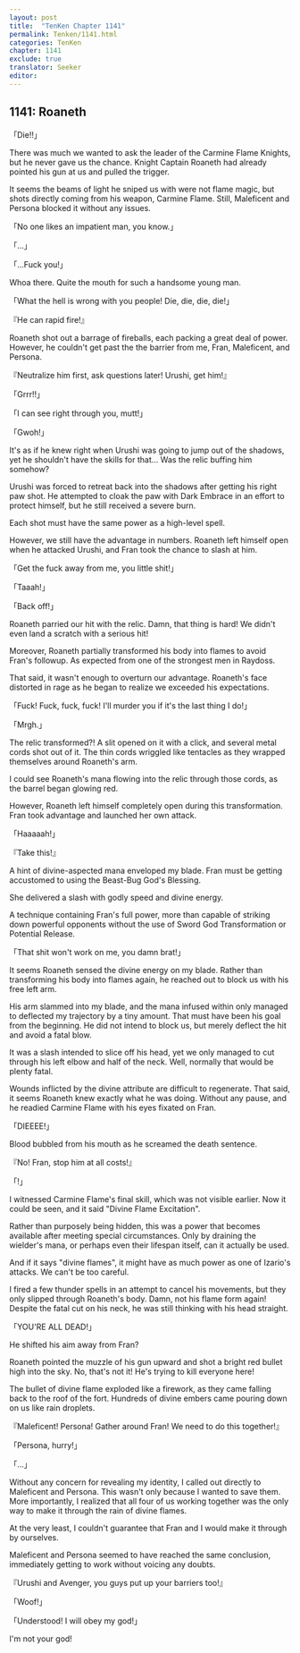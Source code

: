 ```yaml
---
layout: post
title:  "TenKen Chapter 1141"
permalink: Tenken/1141.html
categories: TenKen
chapter: 1141
exclude: true
translator: Seeker
editor: 
---
```

<h2>1141: Roaneth</h2>

「Die!!」

There was much we wanted to ask the leader of the Carmine Flame Knights, but he never gave us the chance. Knight Captain Roaneth had already pointed his gun at us and pulled the trigger.

It seems the beams of light he sniped us with were not flame magic, but shots directly coming from his weapon, Carmine Flame. Still, Maleficent and Persona blocked it without any issues.

「No one likes an impatient man, you know.」

「...」

「...Fuck you!」

Whoa there. Quite the mouth for such a handsome young man.

「What the hell is wrong with you people! Die, die, die, die!」

『He can rapid fire!』

Roaneth shot out a barrage of fireballs, each packing a great deal of power. However, he couldn't get past the the barrier from me, Fran, Maleficent, and Persona.

『Neutralize him first, ask questions later! Urushi, get him!』

「Grrr!!」

「I can see right through you, mutt!」

「Gwoh!」

It's as if he knew right when Urushi was going to jump out of the shadows, yet he shouldn't have the skills for that... Was the relic buffing him somehow?

Urushi was forced to retreat back into the shadows after getting his right paw shot. He attempted to cloak the paw with Dark Embrace in an effort to protect himself, but he still received a severe burn.

Each shot must have the same power as a high-level spell.

However, we still have the advantage in numbers. Roaneth left himself open when he attacked Urushi, and Fran took the chance to slash at him.

「Get the fuck away from me, you little shit!」

「Taaah!」

「Back off!」

Roaneth parried our hit with the relic. Damn, that thing is hard! We didn't even land a scratch with a serious hit!

Moreover, Roaneth partially transformed his body into flames to avoid Fran's followup. As expected from one of the strongest men in Raydoss.

That said, it wasn't enough to overturn our advantage. Roaneth's face distorted in rage as he began to realize we exceeded his expectations.

「Fuck! Fuck, fuck, fuck! I'll murder you if it's the last thing I do!」

「Mrgh.」

The relic transformed?! A slit opened on it with a click, and several metal cords shot out of it. The thin cords wriggled like tentacles as they wrapped themselves around Roaneth's arm.

I could see Roaneth's mana flowing into the relic through those cords, as the barrel began glowing red.

However, Roaneth left himself completely open during this transformation. Fran took advantage and launched her own attack.

「Haaaaah!」

『Take this!』

A hint of divine-aspected mana enveloped my blade. Fran must be getting accustomed to using the Beast-Bug God's Blessing.

She delivered a slash with godly speed and divine energy.

A technique containing Fran's full power, more than capable of striking down powerful opponents without the use of Sword God Transformation or Potential Release.

「That shit won't work on me, you damn brat!」

It seems Roaneth sensed the divine energy on my blade. Rather than transforming his body into flames again, he reached out to block us with his free left arm.

His arm slammed into my blade, and the mana infused within only managed to deflected my trajectory by a tiny amount. That must have been his goal from the beginning. He did not intend to block us, but merely deflect the hit and avoid a fatal blow.

It was a slash intended to slice off his head, yet we only managed to cut through his left elbow and half of the neck. Well, normally that would be plenty fatal.

Wounds inflicted by the divine attribute are difficult to regenerate. That said, it seems Roaneth knew exactly what he was doing. Without any pause, and he readied Carmine Flame with his eyes fixated on Fran.

「DIEEEE!」

Blood bubbled from his mouth as he screamed the death sentence.

『No! Fran, stop him at all costs!』

「!」

I witnessed Carmine Flame's final skill, which was not visible earlier. Now it could be seen, and it said "Divine Flame Excitation".

Rather than purposely being hidden, this was a power that becomes available after meeting special circumstances. Only by draining the wielder's mana, or perhaps even their lifespan itself, can it actually be used.

And if it says "divine flames", it might have as much power as one of Izario's attacks. We can't be too careful.

I fired a few thunder spells in an attempt to cancel his movements, but they only slipped through Roaneth's body. Damn, not his flame form again! Despite the fatal cut on his neck, he was still thinking with his head straight.

「YOU'RE ALL DEAD!」

He shifted his aim away from Fran?

Roaneth pointed the muzzle of his gun upward and shot a bright red bullet high into the sky. No, that's not it! He's trying to kill everyone here!

The bullet of divine flame exploded like a firework, as they came falling back to the roof of the fort. Hundreds of divine embers came pouring down on us like rain droplets.

『Maleficent! Persona! Gather around Fran! We need to do this together!』

「Persona, hurry!」

「...」

Without any concern for revealing my identity, I called out directly to Maleficent and Persona. This wasn't only because I wanted to save them. More importantly, I realized that all four of us working together was the only way to make it through the rain of divine flames.

At the very least, I couldn't guarantee that Fran and I would make it through by ourselves.

Maleficent and Persona seemed to have reached the same conclusion, immediately getting to work without voicing any doubts.

『Urushi and Avenger, you guys put up your barriers too!』

「Woof!」

「Understood! I will obey my god!」

I'm not your god!
